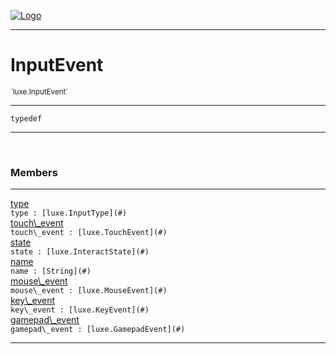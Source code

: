 
[![Logo](../../images/logo.png)](../../api/index.html)

---



<h1>InputEvent</h1>
<small>`luxe.InputEvent`</small>



---

`typedef`

---

&nbsp;
&nbsp;



<h3>Members</h3> <hr/><span class="member apipage">
                <a name="type"><a class="lift" href="#type">type</a></a><div class="clear"></div><code class="signature apipage">type : [luxe.InputType](#)</code><br/></span>
            <span class="small_desc_flat"></span><span class="member apipage">
                <a name="touch_event"><a class="lift" href="#touch_event">touch\_event</a></a><div class="clear"></div><code class="signature apipage">touch\_event : [luxe.TouchEvent](#)</code><br/></span>
            <span class="small_desc_flat"></span><span class="member apipage">
                <a name="state"><a class="lift" href="#state">state</a></a><div class="clear"></div><code class="signature apipage">state : [luxe.InteractState](#)</code><br/></span>
            <span class="small_desc_flat"></span><span class="member apipage">
                <a name="name"><a class="lift" href="#name">name</a></a><div class="clear"></div><code class="signature apipage">name : [String](#)</code><br/></span>
            <span class="small_desc_flat"></span><span class="member apipage">
                <a name="mouse_event"><a class="lift" href="#mouse_event">mouse\_event</a></a><div class="clear"></div><code class="signature apipage">mouse\_event : [luxe.MouseEvent](#)</code><br/></span>
            <span class="small_desc_flat"></span><span class="member apipage">
                <a name="key_event"><a class="lift" href="#key_event">key\_event</a></a><div class="clear"></div><code class="signature apipage">key\_event : [luxe.KeyEvent](#)</code><br/></span>
            <span class="small_desc_flat"></span><span class="member apipage">
                <a name="gamepad_event"><a class="lift" href="#gamepad_event">gamepad\_event</a></a><div class="clear"></div><code class="signature apipage">gamepad\_event : [luxe.GamepadEvent](#)</code><br/></span>
            <span class="small_desc_flat"></span>







---

&nbsp;
&nbsp;
&nbsp;
&nbsp;